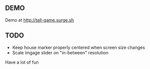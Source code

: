 ## DEMO
Demo at 
http://tall-game.surge.sh

## TODO
* Keep house marker properly centered when screen size changes
* Scale imgage slider on "in-between" resolution

Have a lot of fun